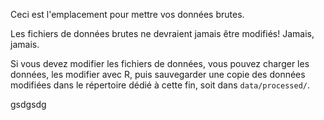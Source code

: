 Ceci est l'emplacement pour mettre vos données brutes.

Les fichiers de données brutes ne devraient jamais être modifiés! Jamais, jamais.

Si vous devez modifier les fichiers de données, vous pouvez charger les données, les modifier avec R, puis sauvegarder une copie des données modifiées dans le répertoire dédié à cette fin, soit dans `data/processed/`.

gsdgsdg